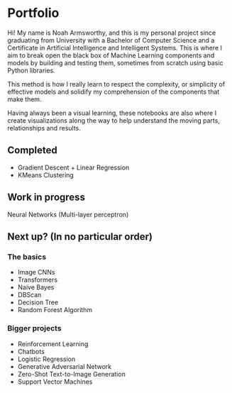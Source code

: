 # Portfolio
Hi! My name is Noah Armsworthy, and this is my personal project since graduating from University with a Bachelor of Computer Science and a Certificate in Artificial Intelligence and Intelligent Systems. 
This is where I aim to break open the black box of Machine Learning components and models by building and testing them, sometimes from scratch using basic Python libraries. 

This method is how I really learn to respect the complexity, or simplicity of effective models and solidify my comprehension of the components that make them.

Having always been a visual learning, these notebooks are also where I create visualizations along the way to help understand the moving parts, relationships and results.

## Completed
* Gradient Descent + Linear Regression
* KMeans Clustering

## Work in progress
Neural Networks (Multi-layer perceptron)

## Next up? (In no particular order)
### The basics
* Image CNNs
* Transformers
* Naive Bayes
* DBScan
* Decision Tree
* Random Forest Algorithm

### Bigger projects
* Reinforcement Learning 
* Chatbots
* Logistic Regression
* Generative Adversarial Network
* Zero-Shot Text-to-Image Generation
* Support Vector Machines

